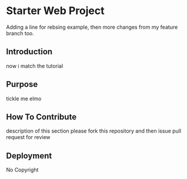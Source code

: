 # Starter Web Project
Adding a line for rebsing example, then more changes from my feature branch too.
## Introduction
now i match the tutorial
## Purpose
tickle me elmo
## How To Contribute
 description of this section
 please fork this repository and then issue pull request for review
## Deployment
No Copyright
